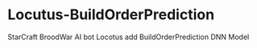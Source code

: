 # Locutus-BuildOrderPrediction
StarCraft BroodWar AI bot Locotus add BuildOrderPrediction DNN Model
